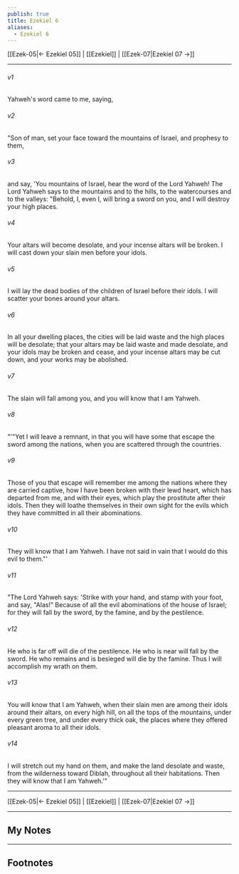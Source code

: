 ```yaml
---
publish: true
title: Ezekiel 6
aliases:
  - Ezekiel 6
---
```


[[Ezek-05|← Ezekiel 05]] | [[Ezekiel]] | [[Ezek-07|Ezekiel 07 →]]
***



###### v1 
Yahweh's word came to me, saying, 

###### v2 
"Son of man, set your face toward the mountains of Israel, and prophesy to them, 

###### v3 
and say, 'You mountains of Israel, hear the word of the Lord Yahweh! The Lord Yahweh says to the mountains and to the hills, to the watercourses and to the valleys: "Behold, I, even I, will bring a sword on you, and I will destroy your high places. 

###### v4 
Your altars will become desolate, and your incense altars will be broken. I will cast down your slain men before your idols. 

###### v5 
I will lay the dead bodies of the children of Israel before their idols. I will scatter your bones around your altars. 

###### v6 
In all your dwelling places, the cities will be laid waste and the high places will be desolate; that your altars may be laid waste and made desolate, and your idols may be broken and cease, and your incense altars may be cut down, and your works may be abolished. 

###### v7 
The slain will fall among you, and you will know that I am Yahweh. 

###### v8 
"'"Yet I will leave a remnant, in that you will have some that escape the sword among the nations, when you are scattered through the countries. 

###### v9 
Those of you that escape will remember me among the nations where they are carried captive, how I have been broken with their lewd heart, which has departed from me, and with their eyes, which play the prostitute after their idols. Then they will loathe themselves in their own sight for the evils which they have committed in all their abominations. 

###### v10 
They will know that I am Yahweh. I have not said in vain that I would do this evil to them."' 

###### v11 
"The Lord Yahweh says: 'Strike with your hand, and stamp with your foot, and say, "Alas!" Because of all the evil abominations of the house of Israel; for they will fall by the sword, by the famine, and by the pestilence. 

###### v12 
He who is far off will die of the pestilence. He who is near will fall by the sword. He who remains and is besieged will die by the famine. Thus I will accomplish my wrath on them. 

###### v13 
You will know that I am Yahweh, when their slain men are among their idols around their altars, on every high hill, on all the tops of the mountains, under every green tree, and under every thick oak, the places where they offered pleasant aroma to all their idols. 

###### v14 
I will stretch out my hand on them, and make the land desolate and waste, from the wilderness toward Diblah, throughout all their habitations. Then they will know that I am Yahweh.'"

***
[[Ezek-05|← Ezekiel 05]] | [[Ezekiel]] | [[Ezek-07|Ezekiel 07 →]]

---
## My Notes

---
## Footnotes